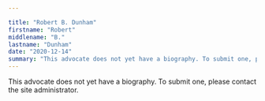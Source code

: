 ```yaml
---

title: "Robert B. Dunham"
firstname: "Robert"
middlename: "B."
lastname: "Dunham"
date: "2020-12-14"
summary: "This advocate does not yet have a biography. To submit one, please contact the site administrator."
---
```

This advocate does not yet have a biography. To submit one, please contact the site administrator.

